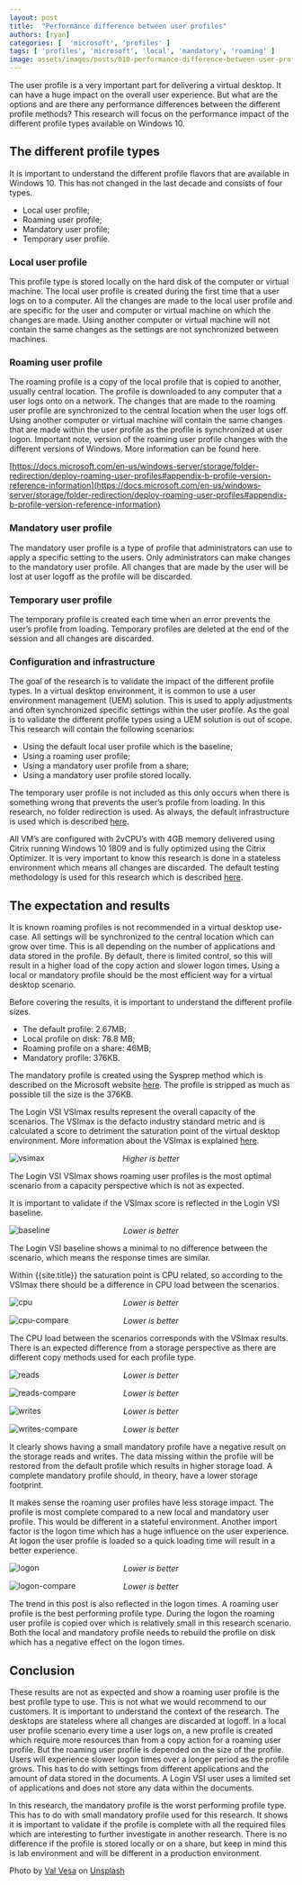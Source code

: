```yaml
---
layout: post
title:  "Performance difference between user profiles"
authors: [ryan]
categories: [  'microsoft', 'profiles' ]
tags: [ 'profiles', 'microsoft', 'local', 'mandatory', 'roaming' ]
image: assets/images/posts/010-performance-difference-between-user-profiles/010-profiles-feature-image.png
---
```

The user profile is a very important part for delivering a virtual desktop. It can have a huge impact on the overall user experience. But what are the options and are there any performance differences between the different profile methods? This research will focus on the performance impact of the different profile types available on Windows 10.

## The different profile types
It is important to understand the different profile flavors that are available in Windows 10. This has not changed in the last decade and consists of four types.

  * Local user profile;
  * Roaming user profile;
  * Mandatory user profile;
  * Temporary user profile.

### Local user profile
This profile type is stored locally on the hard disk of the computer or virtual machine. The local user profile is created during the first time that a user logs on to a computer. All the changes are made to the local user profile and are specific for the user and computer or virtual machine on which the changes are made. Using another computer or virtual machine will not contain the same changes as the settings are not synchronized between machines.

### Roaming user profile
The roaming profile is a copy of the local profile that is copied to another, usually central location. The profile is downloaded to any computer that a user logs onto on a network. The changes that are made to the roaming user profile are synchronized to the central location when the user logs off. Using another computer or virtual machine will contain the same changes that are made within the user profile as the profile is synchronized at user logon. Important note, version of the roaming user profile changes with the different versions of Windows. More information can be found here.

[https://docs.microsoft.com/en-us/windows-server/storage/folder-redirection/deploy-roaming-user-profiles#appendix-b-profile-version-reference-information](https://docs.microsoft.com/en-us/windows-server/storage/folder-redirection/deploy-roaming-user-profiles#appendix-b-profile-version-reference-information)

### Mandatory user profile
The mandatory user profile is a type of profile that administrators can use to apply a specific setting to the users. Only administrators can make changes to the mandatory user profile. All changes that are made by the user will be lost at user logoff as the profile will be discarded.

### Temporary user profile
The temporary profile is created each time when an error prevents the user’s profile from loading. Temporary profiles are deleted at the end of the session and all changes are discarded.

### Configuration and infrastructure
The goal of the research is to validate the impact of the different profile types. In a virtual desktop environment, it is common to use a user environment management (UEM) solution. This is used to apply adjustments and often synchronized specific settings within the user profile. As the goal is to validate the different profile types using a UEM solution is out of scope. This research will contain the following scenarios:

  * Using the default local user profile which is the baseline;
  * Using a roaming user profile;
  * Using a mandatory user profile from a share;
  * Using a mandatory user profile stored locally.

The temporary user profile is not included as this only occurs when there is something wrong that prevents the user’s profile from loading. In this research, no folder redirection is used. As always, the default infrastructure is used which is described [here]({{site.baseurl}}/architecture-and-hardware-setup-overview-2018/).

All VM’s are configured with 2vCPU’s with 4GB memory delivered using Citrix running Windows 10 1809 and is fully optimized using the Citrix Optimizer. It is very important to know this research is done in a stateless environment which means all changes are discarded. The default testing methodology is used for this research which is described [here]({{site.baseurl}}/insight-in-the-testing-methodology/).

## The expectation and results
It is known roaming profiles is not recommended in a virtual desktop use-case. All settings will be synchronized to the central location which can grow over time. This is all depending on the number of applications and data stored in the profile. By default, there is limited control, so this will result in a higher load of the copy action and slower logon times. Using a local or mandatory profile should be the most efficient way for a virtual desktop scenario.

Before covering the results, it is important to understand the different profile sizes.

  * The default profile: 2.67MB;
  * Local profile on disk: 78.8 MB;
  * Roaming profile on a share: 46MB;
  * Mandatory profile: 376KB.

The mandatory profile is created using the Sysprep method which is described on the Microsoft website [here](https://docs.microsoft.com/en-us/windows/client-management/mandatory-user-profile). The profile is stripped as much as possible till the size is the 376KB.

The Login VSI VSImax results represent the overall capacity of the scenarios. The VSImax is the defacto industry standard metric and is calculated a score to detriment the saturation point of the virtual desktop environment. More information about the VSImax is explained [here](https://www.loginvsi.com/blog-alias/login-vsi/481-calculating-maximum-virtual-desktop-capacity-vsimax-explained).

![vsimax]({{site.baseurl}}/assets/images/posts/010-performance-difference-between-user-profiles/010-profiles-vsimax.png)
<p align="center" style="margin-top: -30px;" >
  <i>Higher is better</i>
</p>

The Login VSI VSImax shows roaming user profiles is the most optimal scenario from a capacity perspective which is not as expected.

It is important to validate if the VSImax score is reflected in the Login VSI baseline.

![baseline]({{site.baseurl}}/assets/images/posts/010-performance-difference-between-user-profiles/010-profiles-baseline.png)
<p align="center" style="margin-top: -30px;" >
  <i>Lower is better</i>
</p>

The Login VSI baseline shows a minimal to no difference between the scenario, which means the response times are similar.

Within {{site.title}} the saturation point is CPU related, so according to the VSImax there should be a difference in CPU load between the scenarios.

![cpu]({{site.baseurl}}/assets/images/posts/010-performance-difference-between-user-profiles/010-profiles-host-cpu.png)
<p align="center" style="margin-top: -30px;" >
  <i>Lower is better</i>
</p>

![cpu-compare]({{site.baseurl}}/assets/images/posts/010-performance-difference-between-user-profiles/010-profiles-host-cpu-compare.png)
<p align="center" style="margin-top: -30px;" >
  <i>Lower is better</i>
</p>

The CPU load between the scenarios corresponds with the VSImax results. There is an expected difference from a storage perspective as there are different copy methods used for each profile type.

![reads]({{site.baseurl}}/assets/images/posts/010-performance-difference-between-user-profiles/010-profiles-host-reads.png)
<p align="center" style="margin-top: -30px;" >
  <i>Lower is better</i>
</p>

![reads-compare]({{site.baseurl}}/assets/images/posts/010-performance-difference-between-user-profiles/010-profiles-host-reads-compare.png)
<p align="center" style="margin-top: -30px;" >
  <i>Lower is better</i>
</p>


![writes]({{site.baseurl}}/assets/images/posts/010-performance-difference-between-user-profiles/010-profiles-host-writes.png)
<p align="center" style="margin-top: -30px;" >
  <i>Lower is better</i>
</p>

![writes-compare]({{site.baseurl}}/assets/images/posts/010-performance-difference-between-user-profiles/010-profiles-host-writes-compare.png)
<p align="center" style="margin-top: -30px;" >
  <i>Lower is better</i>
</p>

It clearly shows having a small mandatory profile have a negative result on the storage reads and writes. The data missing within the profile will be restored from the default profile which results in higher storage load. A complete mandatory profile should, in theory, have a lower storage footprint.

It makes sense the roaming user profiles have less storage impact. The profile is most complete compared to a new local and mandatory user profile. This would be different in a stateful environment. Another import factor is the logon time which has a huge influence on the user experience. At logon the user profile is loaded so a quick loading time will result in a better experience.

![logon]({{site.baseurl}}/assets/images/posts/010-performance-difference-between-user-profiles/010-profiles-logon-times.png)
<p align="center" style="margin-top: -30px;" >
  <i>Lower is better</i>
</p>

![logon-compare]({{site.baseurl}}/assets/images/posts/010-performance-difference-between-user-profiles/010-profiles-logon-times-compare.png)
<p align="center" style="margin-top: -30px;" >
  <i>Lower is better</i>
</p>

The trend in this post is also reflected in the logon times. A roaming user profile is the best performing profile type. During the logon the roaming user profile is copied over which is relatively small in this research scenario. Both the local and mandatory profile needs to rebuild the profile on disk which has a negative effect on the logon times.

## Conclusion
These results are not as expected and show a roaming user profile is the best profile type to use. This is not what we would recommend to our customers. It is important to understand the context of the research. The desktops are stateless where all changes are discarded at logoff. In a local user profile scenario every time a user logs on, a new profile is created which require more resources than from a copy action for a roaming user profile. But the roaming user profile is depended on the size of the profile. Users will experience slower logon times over a longer period as the profile grows. This has to do with settings from different applications and the amount of data stored in the documents. A Login VSI user uses a limited set of applications and does not store any data within the documents.

In this research, the mandatory profile is the worst performing profile type. This has to do with small mandatory profile used for this research. It shows it is important to validate if the profile is complete with all the required files which are interesting to further investigate in another research. There is no difference if the profile is stored locally or on a share, but keep in mind this is lab environment and will be different in a production environment.

Photo by [Val Vesa](https://unsplash.com/photos/ihFWKicceNk?utm_source=unsplash&utm_medium=referral&utm_content=creditCopyText) on [Unsplash](https://unsplash.com/search/photos/silhouette?utm_source=unsplash&utm_medium=referral&utm_content=creditCopyText)